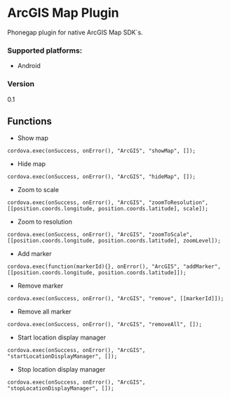 # ArcGIS Map Plugin

Phonegap plugin for native ArcGIS Map SDK´s.

### Supported platforms:
- Android

### Version
0.1

## Functions
- Show map
```
cordova.exec(onSuccess, onError(), "ArcGIS", "showMap", []);
```

- Hide map
```
cordova.exec(onSuccess, onError(), "ArcGIS", "hideMap", []);
```

- Zoom to scale
```
cordova.exec(onSuccess, onError(), "ArcGIS", "zoomToResolution", [[position.coords.longitude, position.coords.latitude], scale]);
```

- Zoom to resolution
```
cordova.exec(onSuccess, onError(), "ArcGIS", "zoomToScale", [[position.coords.longitude, position.coords.latitude], zoomLevel]);
```

- Add marker
```
cordova.exec(function(markerId){}, onError(), "ArcGIS", "addMarker", [[position.coords.longitude, position.coords.latitude]]);
```

- Remove marker
```
cordova.exec(onSuccess, onError(), "ArcGIS", "remove", [[markerId]]);
```

- Remove all marker
```
cordova.exec(onSuccess, onError(), "ArcGIS", "removeAll", []);
```

- Start location display manager
```
cordova.exec(onSuccess, onError(), "ArcGIS", "startLocationDisplayManager", []);
```

- Stop location display manager
```
cordova.exec(onSuccess, onError(), "ArcGIS", "stopLocationDisplayManager", []);
```
